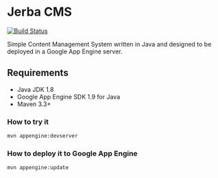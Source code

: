 # Jerba CMS

[![Build Status](https://travis-ci.org/santiagolizardo/jerba.svg?branch=master)](https://travis-ci.org/santiagolizardo/jerba)

Simple Content Management System written in Java and designed to be deployed in a Google App Engine server.

## Requirements

  - Java JDK 1.8
  - Google App Engine SDK 1.9 for Java
  - Maven 3.3+

### How to try it

```sh
mvn appengine:devserver
```

### How to deploy it to Google App Engine

```sh
mvn appengine:update
```

